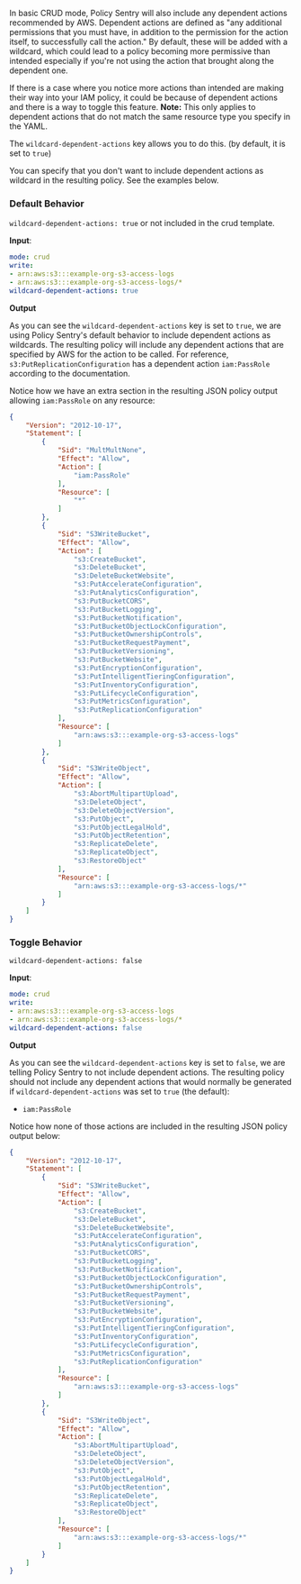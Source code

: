 
In basic CRUD mode, Policy Sentry will also include any dependent actions recommended by AWS. Dependent actions are defined as "any additional permissions that you must have, 
in addition to the permission for the action itself, to successfully call the action." By default, these will be added with a wildcard, which could lead to a policy becoming more
permissive than intended especially if you're not using the action that brought along the dependent one.

If there is a case where you notice more actions than intended are making their way into your IAM policy, it could be because of dependent actions and there is a way to toggle this feature.
**Note:** This only applies to dependent actions that do not match the same resource type you specify in the YAML.

The `wildcard-dependent-actions` key allows you to do this. (by default, it is set to `true`)

You can specify that you don't want to include dependent actions as wildcard in the resulting policy. See the examples below.

### Default Behavior
`wildcard-dependent-actions: true` or not included in the crud template.

**Input**:

```yaml
mode: crud
write:
- arn:aws:s3:::example-org-s3-access-logs
- arn:aws:s3:::example-org-s3-access-logs/*
wildcard-dependent-actions: true
```

**Output**

As you can see the `wildcard-dependent-actions` key is set to `true`, we are using Policy Sentry's default behavior to include dependent actions as wildcards. The resulting policy will include any dependent actions that are
specified by AWS for the action to be called. For reference, `s3:PutReplicationConfiguration` has a dependent action `iam:PassRole` according to the documentation.

Notice how we have an extra section in the resulting JSON policy output allowing `iam:PassRole` on any resource:

```json
{
    "Version": "2012-10-17",
    "Statement": [
        {
            "Sid": "MultMultNone",
            "Effect": "Allow",
            "Action": [
                "iam:PassRole"
            ],
            "Resource": [
                "*"
            ]
        },
        {
            "Sid": "S3WriteBucket",
            "Effect": "Allow",
            "Action": [
                "s3:CreateBucket",
                "s3:DeleteBucket",
                "s3:DeleteBucketWebsite",
                "s3:PutAccelerateConfiguration",
                "s3:PutAnalyticsConfiguration",
                "s3:PutBucketCORS",
                "s3:PutBucketLogging",
                "s3:PutBucketNotification",
                "s3:PutBucketObjectLockConfiguration",
                "s3:PutBucketOwnershipControls",
                "s3:PutBucketRequestPayment",
                "s3:PutBucketVersioning",
                "s3:PutBucketWebsite",
                "s3:PutEncryptionConfiguration",
                "s3:PutIntelligentTieringConfiguration",
                "s3:PutInventoryConfiguration",
                "s3:PutLifecycleConfiguration",
                "s3:PutMetricsConfiguration",
                "s3:PutReplicationConfiguration"
            ],
            "Resource": [
                "arn:aws:s3:::example-org-s3-access-logs"
            ]
        },
        {
            "Sid": "S3WriteObject",
            "Effect": "Allow",
            "Action": [
                "s3:AbortMultipartUpload",
                "s3:DeleteObject",
                "s3:DeleteObjectVersion",
                "s3:PutObject",
                "s3:PutObjectLegalHold",
                "s3:PutObjectRetention",
                "s3:ReplicateDelete",
                "s3:ReplicateObject",
                "s3:RestoreObject"
            ],
            "Resource": [
                "arn:aws:s3:::example-org-s3-access-logs/*"
            ]
        }
    ]
}
```

### Toggle Behavior
`wildcard-dependent-actions: false`

**Input**:

```yaml
mode: crud
write:
- arn:aws:s3:::example-org-s3-access-logs
- arn:aws:s3:::example-org-s3-access-logs/*
wildcard-dependent-actions: false
```

**Output**

As you can see the `wildcard-dependent-actions` key is set to `false`, we are telling Policy Sentry to not include dependent actions. The resulting policy should not include any dependent actions that would normally be generated if `wildcard-dependent-actions` was set to `true` (the default):
* `iam:PassRole`

Notice how none of those actions are included in the resulting JSON policy output below:

```json
{
    "Version": "2012-10-17",
    "Statement": [
        {
            "Sid": "S3WriteBucket",
            "Effect": "Allow",
            "Action": [
                "s3:CreateBucket",
                "s3:DeleteBucket",
                "s3:DeleteBucketWebsite",
                "s3:PutAccelerateConfiguration",
                "s3:PutAnalyticsConfiguration",
                "s3:PutBucketCORS",
                "s3:PutBucketLogging",
                "s3:PutBucketNotification",
                "s3:PutBucketObjectLockConfiguration",
                "s3:PutBucketOwnershipControls",
                "s3:PutBucketRequestPayment",
                "s3:PutBucketVersioning",
                "s3:PutBucketWebsite",
                "s3:PutEncryptionConfiguration",
                "s3:PutIntelligentTieringConfiguration",
                "s3:PutInventoryConfiguration",
                "s3:PutLifecycleConfiguration",
                "s3:PutMetricsConfiguration",
                "s3:PutReplicationConfiguration"
            ],
            "Resource": [
                "arn:aws:s3:::example-org-s3-access-logs"
            ]
        },
        {
            "Sid": "S3WriteObject",
            "Effect": "Allow",
            "Action": [
                "s3:AbortMultipartUpload",
                "s3:DeleteObject",
                "s3:DeleteObjectVersion",
                "s3:PutObject",
                "s3:PutObjectLegalHold",
                "s3:PutObjectRetention",
                "s3:ReplicateDelete",
                "s3:ReplicateObject",
                "s3:RestoreObject"
            ],
            "Resource": [
                "arn:aws:s3:::example-org-s3-access-logs/*"
            ]
        }
    ]
}
```
